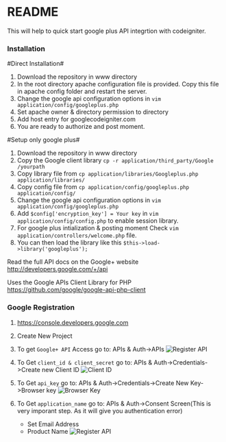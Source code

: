 # README #

This will help to quick start google plus API integrtion with codeigniter.


### Installation ###

#Direct Installation#

1. Download the repository in www directory
2. In the root directory apache configuration file is provided. Copy this file in apache config folder and restart the server.
3. Change the google api configuration options in `vim application/config/googleplus.php` 
4. Set apache owner & directory permission to directory
5. Add host entry for googlecodeigniter.com
6. You are ready to authorize and post moment.

#Setup only google plus#
1. Download the repository in www directory
2. Copy the Google client library `cp -r application/third_party/Google /yourpath`
3. Copy library file from `cp application/libraries/Googleplus.php application/libraries/`
4. Copy config file from `cp application/config/googleplus.php application/config/`
5. Change the google api configuration options in `vim application/config/googleplus.php` 
6. Add `$config['encryption_key'] = Your key` in `vim application/config/config.php` to enable session library.
7. For google plus intialization & posting moment Check `vim application/controllers/welcome.php` file.
8. You can then load the library like this `$this->load->library('googleplus');`
  
  
Read the full API docs on the Google+ website http://developers.google.com/+/api

Uses the Google APIs Client Library for PHP https://github.com/google/google-api-php-client

### Google Registration ###
1. https://console.developers.google.com

2. Create New Project

3. To get `Google+ API` Access go to: APIs & Auth->APIs
![Register API](https://github.com/rajeshujade/google-plus-api-codeigniter-starter/blob/master/screenshot/3.png)

4. To Get `client_id & client_secret` go to: APIs & Auth->Credentials->Create new Client ID
![Client ID](https://github.com/rajeshujade/google-plus-api-codeigniter-starter/blob/master/screenshot/4.png)

5. To Get `api_key` go to: APIs & Auth->Credentials->Create New Key->Browser key
![Browser Key](https://github.com/rajeshujade/google-plus-api-codeigniter-starter/blob/master/screenshot/5.png)

6. To Get `application_name` go to: APIs & Auth->Consent Screen(This is very imporant step. As it will give you authentication error)
   * Set Email Address
   * Product Name
![Register API](https://github.com/rajeshujade/google-plus-api-codeigniter-starter/blob/master/screenshot/6.png)
